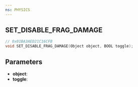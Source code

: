 ```yaml
---
ns: PHYSICS
---
```

## SET_DISABLE_FRAG_DAMAGE

```c
// 0x01BA3AED21C16CFB
void SET_DISABLE_FRAG_DAMAGE(Object object, BOOL toggle);
```

## Parameters
* **object**:
* **toggle**:

